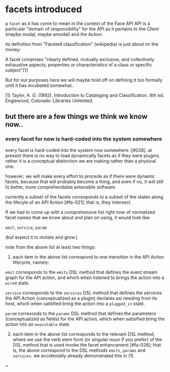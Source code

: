 # facets introduced

a `facet` as it has come to mean in the context of the Face API API is a
particular "domain of responsibility" for the API as it pertains to the Client
(maybe modal, maybe amodal) and the Action.

its definition from "Faceted classification" (wikipedia) is just about on the
money:

  A facet comprises "clearly defined, mutually exclusive, and collectively
  exhaustive aspects, properties or characteristics of a class or specific
  subject"[1]

But for our purposes here we will maybe hold off on defining it too formally
until it has incubated somewhat..

[1] Taylor, A. G. (1992). Introduction to Cataloging and Classification.
  8th ed. Englewood, Colorado: Libraries Unlimited.


## but there are a few things we think we know now..

### every facet for now is hard-coded into the system somewhere

every facet is hard-coded into the system now somewhere :[#028]. at present
there is no way to load dynamically facets as if they were plugins. rather it
is a conceptual distinction we are making rather than a physical one.

however, we will make every effort to procede as if there were dynamic facets,
because that will probably become a thing, and even if no, it will still to
better, more comprehendable extensible software.

currently a subset of the facets corresponds to a subset of the states along
the lifecyle of an API Action [#fa-021]; that is, they intersect.

If we had to come up with a comprehensive list right now of normalized facet
names that we know about and plan on using, it would look like:

  `emit`, `service`, `param`

(but expect it to mutate and grow.)

note from the above list at least two things:

1) each item in the above list correspond to one *transition* in the API
Action lifecycle, namely:

  `emit` corresponds to the `emits` DSL method that defines the event stream
    graph for the API action, and which when listened to brings the
    action into a `wired` state.

  `service` corresponds to the `services` DSL method that defines the services
    the API Action (conceptualized as a plugin) declares asi needing from its
    host, which when satisfied bring the action into a `plugged_in` state.

  `param` corresonds to the `params` DSL method that defines the parameters
    (conceptualized as fields) for the API action, which when satisified
    bring the action into an `executable` state.

2) each item in the above list corresponds to the relevant DSL method, where
we use the verb stem form (or singular noun if you prefer) of the DSL method
that is used invoke the facet enhancement [#fa-026]; that is, the above
correspond to the DSL methods `emits`, `params` and `services`. we
accidentally already demonstrated this in (1).

~
